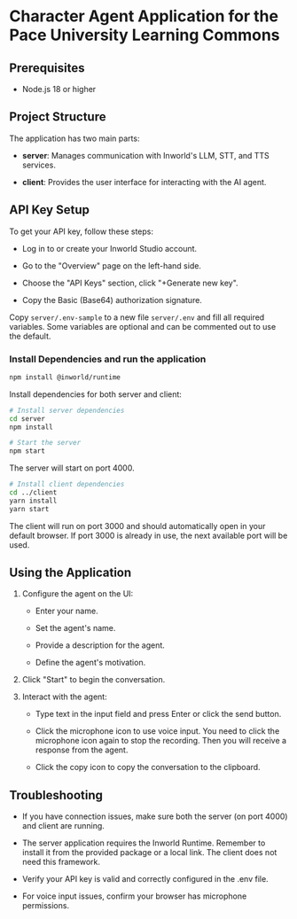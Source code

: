
# Character Agent Application for the Pace University Learning Commons

## Prerequisites

- Node.js 18 or higher

## Project Structure

The application has two main parts:

- **server**: Manages communication with Inworld's LLM, STT, and TTS services.

- **client**: Provides the user interface for interacting with the AI agent.

## API Key Setup

To get your API key, follow these steps:

- Log in to or create your Inworld Studio account.

- Go to the "Overview" page on the left-hand side.

- Choose the "API Keys" section, click "+Generate new key".

- Copy the Basic (Base64) authorization signature.

Copy `server/.env-sample` to a new file `server/.env` and fill all required variables. Some variables are optional and can be commented out to use the default.

### Install Dependencies and run the application

```bash
npm install @inworld/runtime
```

Install dependencies for both server and client:

```bash
# Install server dependencies
cd server
npm install

# Start the server
npm start
```

The server will start on port 4000.

```bash
# Install client dependencies
cd ../client
yarn install
yarn start
```

The client will run on port 3000 and should automatically open in your default browser. If port 3000 is already in use, the next available port will be used.

## Using the Application

1. Configure the agent on the UI:

   - Enter your name.

   - Set the agent's name.

   - Provide a description for the agent.

   - Define the agent's motivation.

2. Click "Start" to begin the conversation.

3. Interact with the agent:

   - Type text in the input field and press Enter or click the send button.

   - Click the microphone icon to use voice input. You need to click the microphone icon again to stop the recording. Then you will receive a response from the agent.

   - Click the copy icon to copy the conversation to the clipboard.

## Troubleshooting

- If you have connection issues, make sure both the server (on port 4000) and client are running.

- The server application requires the Inworld Runtime. Remember to install it from the provided package or a local link. The client does not need this framework.

- Verify your API key is valid and correctly configured in the .env file.

- For voice input issues, confirm your browser has microphone permissions.
